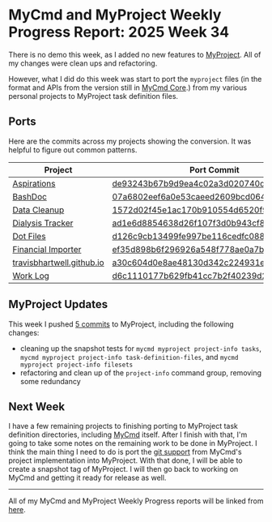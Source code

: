 # MyCmd and MyProject Weekly Progress Report: 2025 Week 34

There is no demo this week, as I added no new features to [MyProject](https://github.com/travisbhartwell/myproject/). All of my changes were clean ups and refactoring.

However, what I did do this week was start to port the `myproject` files (in the format and APIs from the version still in [MyCmd Core](https://github.com/travisbhartwell/mycmd/tree/63fb7ff89245779eb9d6e4f318ea8123f344f6dd/mycmd/project).) from my various personal projects to MyProject task definition files.

## Ports

Here are the commits across my projects showing the conversion. It was helpful to figure out common patterns.

| Project                                                                                                   | Port Commit                                                                                                                                              |
|-----------------------------------------------------------------------------------------------------------|----------------------------------------------------------------------------------------------------------------------------------------------------------|
| [Aspirations](https://github.com/travisbhartwell/aspirations)                                             | [de93243b67b9d9ea4c02a3d020740d3832d9616b](https://github.com/travisbhartwell/aspirations/commit/de93243b67b9d9ea4c02a3d020740d3832d9616b)               |
| [BashDoc](https://github.com/travisbhartwell/bashdoc/)                                                    | [07a6802eef6a0e53caeed2609bcd06442043f663](https://github.com/travisbhartwell/bashdoc/commit/07a6802eef6a0e53caeed2609bcd06442043f663)                   |
| [Data Cleanup](https://github.com/travisbhartwell/financial-tools/tree/mainline/datacleanup)              | [1572d02f45e1ac170b910554d6520f98310ee4cf](https://github.com/travisbhartwell/financial-tools/commit/1572d02f45e1ac170b910554d6520f98310ee4cf)           |
| [Dialysis Tracker](https://github.com/travisbhartwell/dialysistracker/)                                   | [ad1e6d8854638d26f107f3d0b943cf8ace30c0a2](https://github.com/travisbhartwell/dialysistracker/commit/ad1e6d8854638d26f107f3d0b943cf8ace30c0a2)           |
| [Dot Files](https://github.com/travisbhartwell/dotfiles)                                                  | [d126c9cb13499fe997be116cedfc0889086a17a5](https://github.com/travisbhartwell/dotfiles/commit/d126c9cb13499fe997be116cedfc0889086a17a5)                  |
| [Financial Importer](https://github.com/travisbhartwell/financial-tools/tree/mainline/financial-importer) | [ef35d898b6f296926a548f778ae0a7bed2239ad5](https://github.com/travisbhartwell/financial-tools/commit/ef35d898b6f296926a548f778ae0a7bed2239ad5)           |
| [travisbhartwell.github.io](https://github.com/travisbhartwell/travisbhartwell.github.io/)                | [a30c604d0e8ae48130d342c224931e43cc7bd089](https://github.com/travisbhartwell/travisbhartwell.github.io/commit/a30c604d0e8ae48130d342c224931e43cc7bd089) |
| [Work Log](https://github.com/travisbhartwell/mycmd/tree/work-log)                                        | [d6c1110177b629fb41cc7b2f40239d2af2e61137](https://github.com/travisbhartwell/mycmd/commit/d6c1110177b629fb41cc7b2f40239d2af2e61137)                     |

## MyProject Updates 

This week I pushed [5 commits](https://github.com/travisbhartwell/myproject/commits/main/?since=2025-08-17&until=2025-08-22) to MyProject, including the following changes:

- cleaning up the snapshot tests for `mycmd myproject project-info tasks`, `mycmd myproject project-info task-definition-files`, and `mycmd myproject project-info filesets` 
- refactoring and clean up of the `project-info` command group, removing some redundancy

## Next Week

I have a few remaining projects to finishing porting to MyProject task definition directories, including [MyCmd](https://github.com/travisbhartwell/mycmd/) itself. After I finish with that, I'm going to take some notes on the remaining work to be done in MyProject. I think the main thing I need to do is port the [git support](https://github.com/travisbhartwell/mycmd/blob/63fb7ff89245779eb9d6e4f318ea8123f344f6dd/mycmd/project/project-git-lib) from MyCmd's project implementation into MyProject. With that done, I will be able to create a snapshot tag of MyProject. I will then go back to working on MyCmd and getting it ready for release as well.

---

All of my MyCmd and MyProject Weekly Progress reports will be linked from [here](../../weekly-progress-reports).

